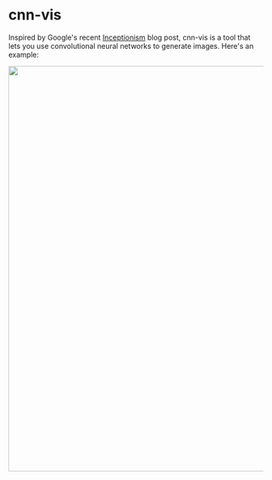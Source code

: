 # cnn-vis

Inspired by Google's recent [Inceptionism](http://googleresearch.blogspot.com/2015/06/inceptionism-going-deeper-into-neural.html) blog post, cnn-vis is a tool that lets you use convolutional neural networks to generate images. Here's an example:

<img src="https://github.com/jcjohnson/cnn-vis/blob/master/examples/example12.png?raw=true" width=800px>
